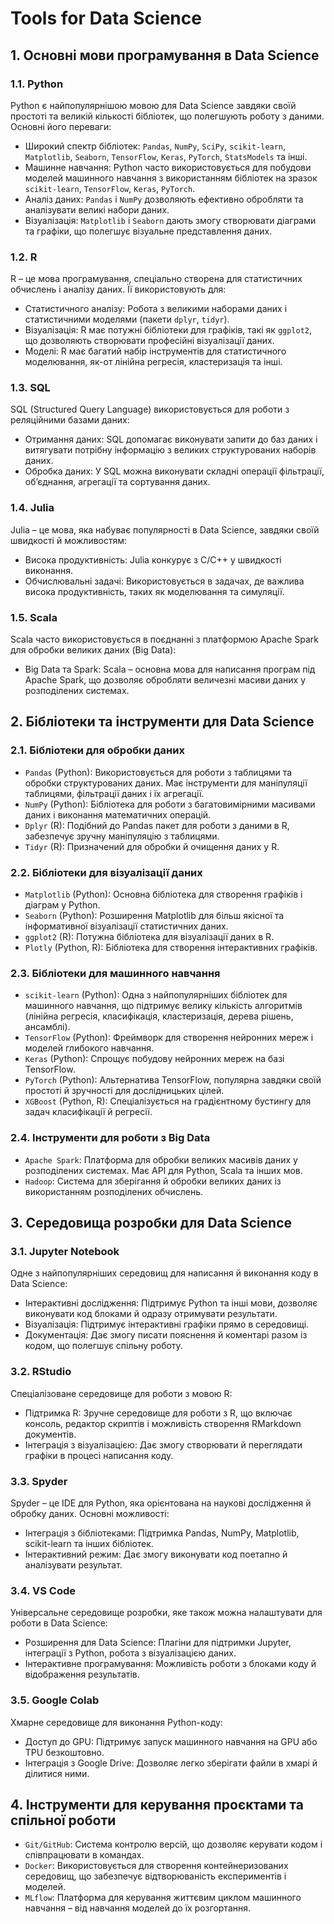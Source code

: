 # Tools for Data Science

## 1. Основні мови програмування в Data Science
### 1.1. Python
Python є найпопулярнішою мовою для Data Science завдяки своїй простоті та великій кількості бібліотек, що полегшують роботу з даними. Основні його переваги:

- Широкий спектр бібліотек: `Pandas`, `NumPy`, `SciPy`, `scikit-learn`, `Matplotlib`, `Seaborn`, `TensorFlow`, `Keras`, `PyTorch`, `StatsModels` та інші.
- Машинне навчання: Python часто використовується для побудови моделей машинного навчання з використанням бібліотек на зразок `scikit-learn`, `TensorFlow`, `Keras`, `PyTorch`.
- Аналіз даних: `Pandas` і `NumPy` дозволяють ефективно обробляти та аналізувати великі набори даних.
- Візуалізація: `Matplotlib` і `Seaborn` дають змогу створювати діаграми та графіки, що полегшує візуальне представлення даних.

### 1.2. R
R – це мова програмування, спеціально створена для статистичних обчислень і аналізу даних. Її використовують для:

- Статистичного аналізу: Робота з великими наборами даних і статистичними моделями (пакети `dplyr`, `tidyr`).
- Візуалізація: R має потужні бібліотеки для графіків, такі як `ggplot2`, що дозволяють створювати професійні візуалізації даних.
- Моделі: R має багатий набір інструментів для статистичного моделювання, як-от лінійна регресія, кластеризація та інші.

### 1.3. SQL
SQL (Structured Query Language) використовується для роботи з реляційними базами даних:

- Отримання даних: SQL допомагає виконувати запити до баз даних і витягувати потрібну інформацію з великих структурованих наборів даних.
- Обробка даних: У SQL можна виконувати складні операції фільтрації, об’єднання, агрегації та сортування даних.

### 1.4. Julia
Julia – це мова, яка набуває популярності в Data Science, завдяки своїй швидкості й можливостям:

- Висока продуктивність: Julia конкурує з C/C++ у швидкості виконання.
- Обчислювальні задачі: Використовується в задачах, де важлива висока продуктивність, таких як моделювання та симуляції.

### 1.5. Scala
Scala часто використовується в поєднанні з платформою Apache Spark для обробки великих даних (Big Data):

- Big Data та Spark: Scala – основна мова для написання програм під Apache Spark, що дозволяє обробляти величезні масиви даних у розподілених системах.


## 2. Бібліотеки та інструменти для Data Science
### 2.1. Бібліотеки для обробки даних
- `Pandas` (Python): Використовується для роботи з таблицями та обробки структурованих даних. Має інструменти для маніпуляції таблицями, фільтрації даних і їх агрегації.
- `NumPy` (Python): Бібліотека для роботи з багатовимірними масивами даних і виконання математичних операцій.
- `Dplyr` (R): Подібний до Pandas пакет для роботи з даними в R, забезпечує зручну маніпуляцію з таблицями.
- `Tidyr` (R): Призначений для обробки й очищення даних у R.

### 2.2. Бібліотеки для візуалізації даних
- `Matplotlib` (Python): Основна бібліотека для створення графіків і діаграм у Python.
- `Seaborn` (Python): Розширення Matplotlib для більш якісної та інформативної візуалізації статистичних даних.
- `ggplot2` (R): Потужна бібліотека для візуалізації даних в R.
- `Plotly` (Python, R): Бібліотека для створення інтерактивних графіків.

### 2.3. Бібліотеки для машинного навчання
- `scikit-learn` (Python): Одна з найпопулярніших бібліотек для машинного навчання, що підтримує велику кількість алгоритмів (лінійна регресія, класифікація, кластеризація, дерева рішень, ансамблі).
- `TensorFlow` (Python): Фреймворк для створення нейронних мереж і моделей глибокого навчання.
- `Keras` (Python): Спрощує побудову нейронних мереж на базі TensorFlow.
- `PyTorch` (Python): Альтернатива TensorFlow, популярна завдяки своїй простоті й зручності для дослідницьких цілей.
- `XGBoost` (Python, R): Спеціалізується на градієнтному бустингу для задач класифікації й регресії.

### 2.4. Інструменти для роботи з Big Data
- `Apache Spark`: Платформа для обробки великих масивів даних у розподілених системах. Має API для Python, Scala та інших мов.
- `Hadoop`: Система для зберігання й обробки великих даних із використанням розподілених обчислень.

## 3. Середовища розробки для Data Science
### 3.1. Jupyter Notebook
Одне з найпопулярніших середовищ для написання й виконання коду в Data Science:

- Інтерактивні дослідження: Підтримує Python та інші мови, дозволяє виконувати код блоками й одразу отримувати результати.
- Візуалізація: Підтримує інтерактивні графіки прямо в середовищі.
- Документація: Дає змогу писати пояснення й коментарі разом із кодом, що полегшує спільну роботу.

### 3.2. RStudio
Спеціалізоване середовище для роботи з мовою R:

- Підтримка R: Зручне середовище для роботи з R, що включає консоль, редактор скриптів і можливість створення RMarkdown документів.
- Інтеграція з візуалізацією: Дає змогу створювати й переглядати графіки в процесі написання коду.

### 3.3. Spyder
Spyder – це IDE для Python, яка орієнтована на наукові дослідження й обробку даних. Основні можливості:

- Інтеграція з бібліотеками: Підтримка Pandas, NumPy, Matplotlib, scikit-learn та інших бібліотек.
- Інтерактивний режим: Дає змогу виконувати код поетапно й аналізувати результат.

### 3.4. VS Code
Універсальне середовище розробки, яке також можна налаштувати для роботи в Data Science:

- Розширення для Data Science: Плагіни для підтримки Jupyter, інтеграції з Python, робота з візуалізацією даних.
- Інтерактивне програмування: Можливість роботи з блоками коду й відображення результатів.

### 3.5. Google Colab
Хмарне середовище для виконання Python-коду:

- Доступ до GPU: Підтримує запуск машинного навчання на GPU або TPU безкоштовно.
- Інтеграція з Google Drive: Дозволяє легко зберігати файли в хмарі й ділитися ними.

## 4. Інструменти для керування проєктами та спільної роботи
- `Git/GitHub`: Система контролю версій, що дозволяє керувати кодом і співпрацювати в командах.
- `Docker`: Використовується для створення контейнеризованих середовищ, що забезпечує відтворюваність експериментів і моделей.
- `MLflow`: Платформа для керування життєвим циклом машинного навчання – від навчання моделей до їх розгортання.

